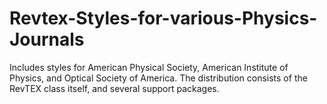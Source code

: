 # Revtex-Styles-for-various-Physics-Journals
Includes styles for American Physical Society, American Institute of Physics, and Optical Society of America. The distribution consists of the RevTEX class itself, and several support packages.
